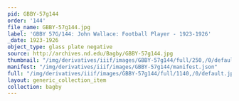 ```yaml
---
pid: GBBY-57g144
order: '144'
file_name: GBBY-57g144.jpg
label: 'GBBY 57G/144: John Wallace: Football Player - 1923-1926'
_date: 1923-1926
object_type: glass plate negative
source: http://archives.nd.edu/Bagby/GBBY-57g144.jpg
thumbnail: "/img/derivatives/iiif/images/GBBY-57g144/full/250,/0/default.jpg"
manifest: "/img/derivatives/iiif/images/GBBY-57g144/manifest.json"
full: "/img/derivatives/iiif/images/GBBY-57g144/full/1140,/0/default.jpg"
layout: generic_collection_item
collection: bagby
---
```

